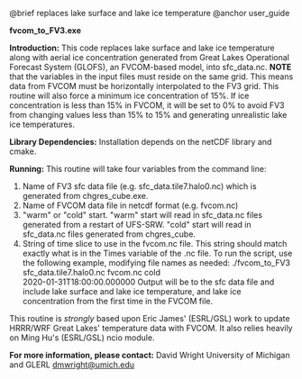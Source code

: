 @brief replaces lake surface and lake ice temperature @anchor user_guide

**fvcom_to_FV3.exe**

**Introduction:**
 This code replaces lake surface and lake ice temperature along
 with aerial ice concentration generated from Great Lakes 
 Operational Forecast System (GLOFS), an FVCOM-based model, into 
 sfc_data.nc.
 **NOTE** that the variables in the input files must reside on 
 the same grid. This means data from FVCOM must be horizontally 
 interpolated to the FV3 grid. This routine will also force a 
 minimum ice concentration of 15%. If ice concentration is less 
 than 15% in FVCOM, it will be set to 0% to avoid FV3 from 
 changing values less than 15% to 15% and generating unrealistic 
 lake ice temperatures.

**Library Dependencies:**
 Installation depends on the netCDF library and cmake.

**Running:**
 This routine will take four variables from the command line:
 1. Name of FV3 sfc data file (e.g. sfc_data.tile7.halo0.nc)
   which is generated from chgres_cube.exe.
 2. Name of FVCOM data file in netcdf format (e.g. fvcom.nc)
 3. "warm" or "cold" start. "warm" start will read in 
    sfc_data.nc files generated from a restart of UFS-SRW.
    "cold" start will read in sfc_data.nc files generated 
    from chgres_cube. 
 4. String of time slice to use in the fvcom.nc file. This string
    should match exactly what is in the Times variable of the .nc file.
 To run the script, use the following example, modifying file
 names as needed:
   ./fvcom_to_FV3 sfc_data.tile7.halo0.nc fvcom.nc cold \
     2020-01-31T18:00:00.000000
 Output will be to the sfc data file and include lake surface 
 and lake ice temperature, and lake ice concentration from the 
 first time in the FVCOM file.


This routine is *strongly* based upon Eric James' (ESRL/GSL) work
 to update HRRR/WRF Great Lakes' temperature data with FVCOM.
 It also relies heavily on Ming Hu's (ESRL/GSL) ncio module.

**For more information, please contact:**
 David Wright
 University of Michigan and GLERL
 dmwright@umich.edu

